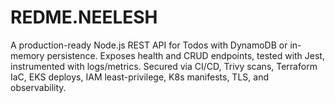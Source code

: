 # REDME.NEELESH
A production-ready Node.js REST API for Todos with DynamoDB or in-memory persistence. Exposes health and CRUD endpoints, tested with Jest, instrumented with logs/metrics. Secured via CI/CD, Trivy scans, Terraform IaC, EKS deploys, IAM least-privilege, K8s manifests, TLS, and observability.
